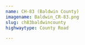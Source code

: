```yaml
---
name: CH-83 (Baldwin County)
imagename: Baldwin_CR-83.png
slug: ch83baldwincounty
highwaytype: County Road

---
```


